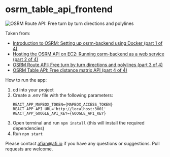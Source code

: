 # osrm_table_api_frontend

![OSRM Route API: Free turn by turn directions and polylines](https://blog.afi.io/content/images/size/w1600/2023/11/osrm--2-.png "OSRM Route API: Free turn by turn directions and polylines")

Taken from: 
- [Introduction to OSRM: Setting up osrm-backend using Docker (part 1 of 4)](https://www.afi.io/blog/introduction-to-osrm-setting-up-osrm-backend-using-docker/)
- [Hosting the OSRM API on EC2: Running osrm-backend as a web service (part 2 of 4)](https://www.afi.io/blog/hosting-the-osrm-api-on-amazon-ec2-running-osrm-backend-as-a-web-service)
- [OSRM Route API: Free turn by turn directions and polylines (part 3 of 4)](https://afi.io/blog/osrm-route-api-free-directions-api-with-turn-by-turn-directions-and-polylines)
- [OSRM Table API: Free distance matrix API (part 4 of 4)](https://afi.io/blog/osrm-table-api-free-and-open-source-distance-matrix-api/)

 How to run the app:
 1. cd into your project
 2. Create a .env file with the following parameters: 
    ```
    REACT_APP_MAPBOX_TOKEN={MAPBOX_ACCESS_TOKEN}
    REACT_APP_API_URL='http://localhost:3001'
    REACT_APP_GOOGLE_API_KEY={GOOGLE_API_KEY}
    ```
 3. Open terminal and run `npm install` (this will install the required dependencies)
 4. Run `npm start`

Please contact afian@afi.io if you have any questions or suggestions. Pull requests are welcome.
